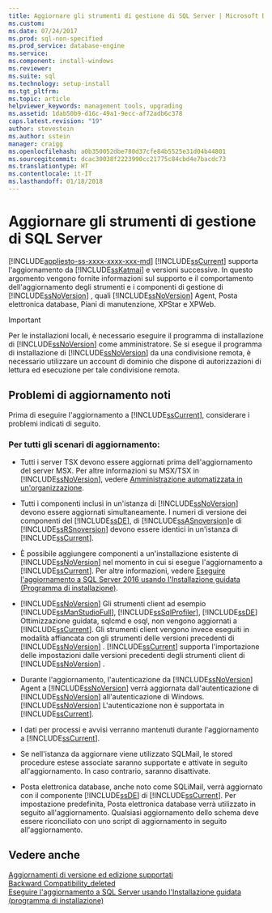 ```yaml
---
title: Aggiornare gli strumenti di gestione di SQL Server | Microsoft Docs
ms.custom: 
ms.date: 07/24/2017
ms.prod: sql-non-specified
ms.prod_service: database-engine
ms.service: 
ms.component: install-windows
ms.reviewer: 
ms.suite: sql
ms.technology: setup-install
ms.tgt_pltfrm: 
ms.topic: article
helpviewer_keywords: management tools, upgrading
ms.assetid: 1dab50b9-d16c-49a1-9ecc-af72adb6c378
caps.latest.revision: "19"
author: stevestein
ms.author: sstein
manager: craigg
ms.openlocfilehash: a0b350052dbe780d37cfe84b5525e31d04b44801
ms.sourcegitcommit: dcac30038f2223990cc21775c84cbd4e7bacdc73
ms.translationtype: HT
ms.contentlocale: it-IT
ms.lasthandoff: 01/18/2018
---
```

# <a name="upgrade-sql-server-management-tools"></a>Aggiornare gli strumenti di gestione di SQL Server
[!INCLUDE[appliesto-ss-xxxx-xxxx-xxx-md](../../includes/appliesto-ss-xxxx-xxxx-xxx-md.md)]
[!INCLUDE[ssCurrent](../../includes/sscurrent-md.md)] supporta l'aggiornamento da [!INCLUDE[ssKatmai](../../includes/sskatmai-md.md)] e versioni successive. In questo argomento vengono fornite informazioni sul supporto e il comportamento dell'aggiornamento degli strumenti e i componenti di gestione di [!INCLUDE[ssNoVersion](../../includes/ssnoversion-md.md)] , quali [!INCLUDE[ssNoVersion](../../includes/ssnoversion-md.md)] Agent, Posta elettronica database, Piani di manutenzione, XPStar e XPWeb.  
  
> [!IMPORTANT]  
>  Per le installazioni locali, è necessario eseguire il programma di installazione di [!INCLUDE[ssNoVersion](../../includes/ssnoversion-md.md)] come amministratore. Se si esegue il programma di installazione di [!INCLUDE[ssNoVersion](../../includes/ssnoversion-md.md)] da una condivisione remota, è necessario utilizzare un account di dominio che dispone di autorizzazioni di lettura ed esecuzione per tale condivisione remota.  
  
## <a name="known-upgrade-issues"></a>Problemi di aggiornamento noti  
Prima di eseguire l'aggiornamento a [!INCLUDE[ssCurrent](../../includes/sscurrent-md.md)], considerare i problemi indicati di seguito.  
  
### <a name="for-all-upgrade-scenarios"></a>Per tutti gli scenari di aggiornamento:  
  
- Tutti i server TSX devono essere aggiornati prima dell'aggiornamento del server MSX. Per altre informazioni su MSX/TSX in [!INCLUDE[ssNoVersion](../../includes/ssnoversion-md.md)], vedere [Amministrazione automatizzata in un'organizzazione](http://msdn.microsoft.com/library/44d8365b-42bd-4955-b5b2-74a8a9f4a75f).  
  
-   Tutti i componenti inclusi in un'istanza di [!INCLUDE[ssNoVersion](../../includes/ssnoversion-md.md)] devono essere aggiornati simultaneamente. I numeri di versione dei componenti del [!INCLUDE[ssDE](../../includes/ssde-md.md)], di [!INCLUDE[ssASnoversion](../../includes/ssasnoversion-md.md)]e di [!INCLUDE[ssRSnoversion](../../includes/ssrsnoversion-md.md)] devono essere identici in un'istanza di [!INCLUDE[ssCurrent](../../includes/sscurrent-md.md)].  
  
-   È possibile aggiungere componenti a un'installazione esistente di [!INCLUDE[ssNoVersion](../../includes/ssnoversion-md.md)] nel momento in cui si esegue l'aggiornamento a [!INCLUDE[ssCurrent](../../includes/sscurrent-md.md)]. Per altre informazioni, vedere [Eseguire l'aggiornamento a SQL Server 2016 usando l'Installazione guidata &#40;Programma di installazione&#41;](../../database-engine/install-windows/upgrade-sql-server-using-the-installation-wizard-setup.md).  
  
-   [!INCLUDE[ssNoVersion](../../includes/ssnoversion-md.md)] Gli strumenti client ad esempio [!INCLUDE[ssManStudioFull](../../includes/ssmanstudiofull-md.md)], [!INCLUDE[ssSqlProfiler](../../includes/sssqlprofiler-md.md)], [!INCLUDE[ssDE](../../includes/ssde-md.md)] Ottimizzazione guidata, sqlcmd e osql, non vengono aggiornati a [!INCLUDE[ssCurrent](../../includes/sscurrent-md.md)]. Gli strumenti client vengono invece eseguiti in modalità affiancata con gli strumenti delle versioni precedenti di [!INCLUDE[ssNoVersion](../../includes/ssnoversion-md.md)] . [!INCLUDE[ssCurrent](../../includes/sscurrent-md.md)] supporta l'importazione delle impostazioni dalle versioni precedenti degli strumenti client di [!INCLUDE[ssNoVersion](../../includes/ssnoversion-md.md)] .  
  
-   Durante l'aggiornamento, l'autenticazione da [!INCLUDE[ssNoVersion](../../includes/ssnoversion-md.md)] Agent a [!INCLUDE[ssNoVersion](../../includes/ssnoversion-md.md)] verrà aggiornata dall'autenticazione di [!INCLUDE[ssNoVersion](../../includes/ssnoversion-md.md)] all'autenticazione di Windows. [!INCLUDE[ssNoVersion](../../includes/ssnoversion-md.md)] L'autenticazione non è supportata in [!INCLUDE[ssCurrent](../../includes/sscurrent-md.md)].  
  
-   I dati per processi e avvisi verranno mantenuti durante l'aggiornamento a [!INCLUDE[ssCurrent](../../includes/sscurrent-md.md)].  
  
-   Se nell'istanza da aggiornare viene utilizzato SQLMail, le stored procedure estese associate saranno supportate e attivate in seguito all'aggiornamento. In caso contrario, saranno disattivate.  
  
-   Posta elettronica database, anche noto come SQLiMail, verrà aggiornato con il componente [!INCLUDE[ssDE](../../includes/ssde-md.md)] di [!INCLUDE[ssCurrent](../../includes/sscurrent-md.md)]. Per impostazione predefinita, Posta elettronica database verrà utilizzato in seguito all'aggiornamento. Qualsiasi aggiornamento dello schema deve essere riconciliato con uno script di aggiornamento in seguito all'aggiornamento.  
  
## <a name="see-also"></a>Vedere anche  
 [Aggiornamenti di versione ed edizione supportati](../../database-engine/install-windows/supported-version-and-edition-upgrades.md)   
 [Backward Compatibility_deleted](http://msdn.microsoft.com/library/15d9117e-e2fa-4985-99ea-66a117c1e9fd)   
 [Eseguire l'aggiornamento a SQL Server usando l'Installazione guidata &#40;programma di installazione&#41;](../../database-engine/install-windows/upgrade-sql-server-using-the-installation-wizard-setup.md)  
  
  
